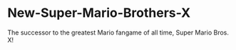 New-Super-Mario-Brothers-X
==========================

The successor to the greatest Mario fangame of all time, Super Mario Bros. X!
